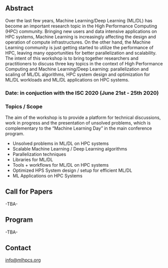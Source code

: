
## Abstract
Over the last few years, Machine Learning/Deep Learning (ML/DL) has become an important research topic in the High Performance Computing (HPC) community. Bringing new users and data intensive applications on HPC systems, Machine Learning is increasingly affecting the design and operation of compute infrastructures. On the other hand, the Machine Learning community is just getting started to utilize the performance of HPC, leaving many opportunities for better parallelization and scalability. The intent of this workshop is to bring together researchers and practitioners to discuss three key topics in the context of High Performance Computing and Machine Learning/Deep Learning: parallelization and scaling of ML/DL algorithms, HPC system design and optimization for ML/DL workloads and ML/DL applications on HPC systems.  

### Date: in conjuction with the ISC 2020 (June 21st - 25th 2020)

### Topics / Scope
The aim of the workshop is to provide a platform for technical discussions, work in progress and the presentation of unsolved problems, which is complementary to the “Machine Learning Day” in the main conference program.

* Unsolved problems in ML/DL on HPC systems
* Scalable Machine Learning / Deep Learning  algorithms
* Parallelization techniques 
* Libraries for ML/DL
* Tools + workflows for ML/DL on HPC systems
* Optimized HPS System design / setup for efficient ML/DL 
* ML Applications on HPC Systems 

## Call for Papers
-TBA-

## Program
-TBA- 

## Contact
info@mlhpcs.org
